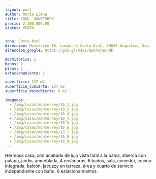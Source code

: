 ```yaml
---
layout: post
author: Maria Elena
title: COND. MONTERREY
precio: 2,100,000,00
status: VENTA


zona: Costa Azul
direccion: Monterrey 16, Lomas de Costa Azul, 39830 Acapulco, Gro.
direccion_google: https://goo.gl/maps/QZk4ajGGFNk

dormitorios: 2
banos: 2
pisos: 1
estacionamiento: 1

superficie: 137 m2
superficie_cubierta: 137 m2
superficie_descubierta: 0 m2

imagenes:
  - /img/casas/monterrey/10_1.jpg
  - /img/casas/monterrey/10_2.jpg
  - /img/casas/monterrey/10_3.jpg
  - /img/casas/monterrey/10_4.jpg
  - /img/casas/monterrey/10_5.jpg
  - /img/casas/monterrey/10_6.jpg
  - /img/casas/monterrey/10_7.jpg
  - /img/casas/monterrey/10_8.jpg
  - /img/casas/monterrey/10_9.jpg
---
```


Hermosa casa, con acabado de lujo vista total a la bahía, alberca con palapa, jardín, amueblada, 4 recámaras, 6 baños, sala, comedor, cocina integrada, balcón, jacuzzy en terraza, área y cuarto de servicio independiente con baño, 6 estacionamientos.
